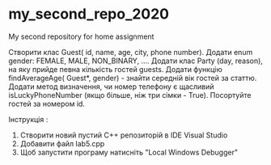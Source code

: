 # my_second_repo_2020
My second repository for home assignment

Створити клас Guest( id, name, age, city, phone number). Додати enum gender: FEMALE, MALE, NON_BINARY, …. Додати клас Party (day, reason), на яку прийде певна кількість гостей guests. Додати функцію findAverageAge( Guest*, gender) - знайти середній вік гостей за статтю. Додати метод визначення, чи номер телефону є щасливий isLuckyPhoneNumber (якщо більше, ніж три сімки - True).  Посортуйте гостей за номером id.

Інструкція :
  1) Створити новий пустий С++ репозиторій в IDE Visual Studio
  2) Добавити файл lab5.cpp
  3) Щоб запустити програму натисніть "Local Windows Debugger"
